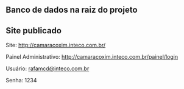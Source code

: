 ## Banco de dados na raiz do projeto

## Site publicado

Site: http://camaracoxim.inteco.com.br/

Painel Administrativo: http://camaracoxim.inteco.com.br/painel/login

Usuário: rafamcd@inteco.com.br

Senha: 1234
